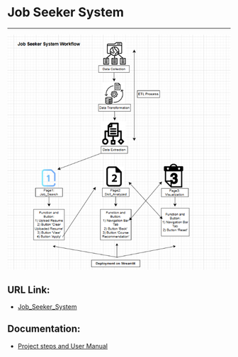 # Job Seeker System
---
![Main Image](https://github.com/Zhiweikau/Job-Seeker-System/blob/main/Job%20Seeker%20System%20Workflow.png)

## URL Link:
- [Job_Seeker_System](https://job-seeker-system-ef56arkxgtf5kqf5niegjn.streamlit.app/)

## Documentation:
- [Project steps and User Manual](https://github.com/Zhiweikau/Job-Seeker-System/blob/main/Job%20Seeker%20System%20Documentation.pdf)
